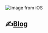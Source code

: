 <!--

**Here are some ideas to get you started:**

🙋‍♀️ A short introduction - what is your organization all about?
🌈 Contribution guidelines - how can the community get involved?
👩‍💻 Useful resources - where can the community find your docs? Is there anything else the community should know?
🍿 Fun facts - what does your team eat for breakfast?
🧙 Remember, you can do mighty things with the power of [Markdown](https://docs.github.com/github/writing-on-github/getting-started-with-writing-and-formatting-on-github/basic-writing-and-formatting-syntax)
-->

![Image from iOS](https://user-images.githubusercontent.com/24898863/157044559-70823cfa-2af3-4a4a-a1a4-972f6dd73ddb.gif)
## ✍️[Blog](https://medium.com/strise)
